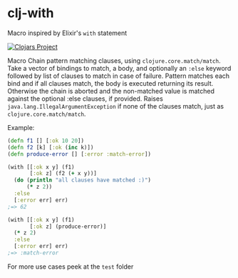 # clj-with
Macro inspired by Elixir's `with` statement

[![Clojars Project](https://img.shields.io/clojars/v/clj-with.svg)](https://clojars.org/clj-with)

Macro
  Chain pattern matching clauses, using `clojure.core.match/match`.  Take a vector of
  bindings to match, a body, and optionally an `:else` keyword followed by list
  of clauses to match in case of failure. Pattern matches each bind and if all
  clauses match, the body is executed returning its result. Otherwise the chain
  is aborted and the non-matched value is matched against the optional :else
  clauses, if provided. Raises `java.lang.IllegalArgumentException` if none
  of the clauses match, just as `clojure.core.match/match`.  
  
  
  Example:
```clojure
(defn f1 [] [:ok 10 20])
(defn f2 [k] [:ok (inc k)])
(defn produce-error [] [:error :match-error])

(with [[:ok x y] (f1)
       [:ok z] (f2 (+ x y))]
  (do (println "all clauses have matched :)")
      (* z 2))
  :else
  [:error err] err)
;=> 62

(with [[:ok x y] (f1)
       [:ok z] (produce-error)]
  (* z 2)
  :else
  [:error err] err)
;=> :match-error
```
For more use cases peek at the `test` folder